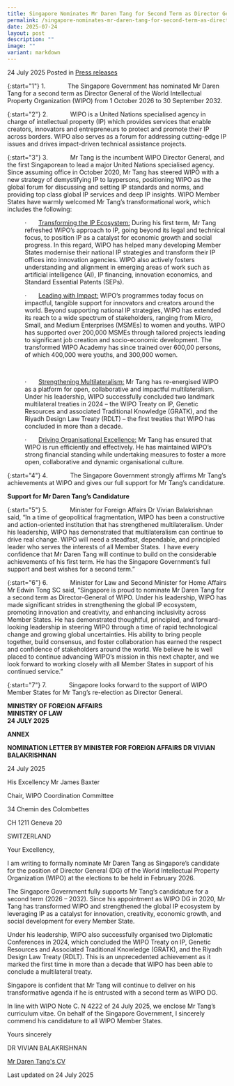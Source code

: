 ```yaml
---
title: Singapore Nominates Mr Daren Tang for Second Term as Director General of WIPO
permalink: /singapore-nominates-mr-daren-tang-for-second-term-as-director-general-of-wipo/
date: 2025-07-24
layout: post
description: ""
image: ""
variant: markdown
---
```

24 July 2025 Posted in [Press releases](/news/press-releases)

{:start="1"}
1.&nbsp;&nbsp;&nbsp;&nbsp;&nbsp;&nbsp;&nbsp;&nbsp;&nbsp;&nbsp;&nbsp;&nbsp; The Singapore Government has nominated Mr Daren Tang for a second term as Director General of the World Intellectual Property Organization (WIPO) from 1 October 2026 to 30 September 2032.

{:start="2"}
2.&nbsp;&nbsp;&nbsp;&nbsp;&nbsp;&nbsp;&nbsp;&nbsp;&nbsp;&nbsp;&nbsp;&nbsp; WIPO is a United Nations specialised agency in charge of intellectual property (IP) which provides services that enable creators, innovators and entrepreneurs to protect and promote their IP across borders. WIPO also serves as a forum for addressing cutting-edge IP issues and drives impact-driven technical assistance projects.

{:start="3"}
3.&nbsp;&nbsp;&nbsp;&nbsp;&nbsp;&nbsp;&nbsp;&nbsp;&nbsp;&nbsp;&nbsp;&nbsp; Mr Tang is the incumbent WIPO Director General, and the first Singaporean to lead a major United Nations specialised agency. Since assuming office in October 2020, Mr Tang has steered WIPO with a new strategy of demystifying IP to laypersons, positioning WIPO as the global forum for discussing and setting IP standards and norms, and providing top class global IP services and deep IP insights. WIPO Member States have warmly welcomed Mr Tang’s transformational work, which includes the following:

<p style="margin-left: 40px">·&nbsp;&nbsp;&nbsp;&nbsp;&nbsp;&nbsp; <u>Transforming the IP Ecosystem:</u> During his first term, Mr Tang refreshed WIPO’s approach to IP, going beyond its legal and technical focus, to position IP as a catalyst for economic growth and social progress. In this regard, WIPO has helped many developing Member States modernise their national IP strategies and transform their IP offices into innovation agencies. WIPO also actively fosters understanding and alignment in emerging areas of work such as artificial intelligence (AI), IP financing, innovation economics, and Standard Essential Patents (SEPs).</p>

<p style="margin-left: 40px">·&nbsp;&nbsp;&nbsp;&nbsp;&nbsp;&nbsp; <u>Leading with Impact:</u> WIPO’s programmes today focus on impactful, tangible support for innovators and creators around the world. Beyond supporting national IP strategies, WIPO has extended its reach to a wide spectrum of stakeholders, ranging from Micro, Small, and Medium Enterprises (MSMEs) to women and youths. WIPO has supported over 200,000 MSMEs through tailored projects leading to significant job creation and socio-economic development. The transformed WIPO Academy has since trained over 600,00 persons, of which 400,000 were youths, and 300,000 women.</p> &nbsp;

<p style="margin-left: 40px">·&nbsp;&nbsp;&nbsp;&nbsp;&nbsp;&nbsp; <u>Strengthening Multilateralism:</u> Mr Tang has re-energised WIPO as a platform for open, collaborative and impactful multilateralism. Under his leadership, WIPO successfully concluded two landmark multilateral treaties in 2024 – the WIPO Treaty on IP, Genetic Resources and associated Traditional Knowledge (GRATK), and the Riyadh Design Law Treaty (RDLT) – the first treaties that WIPO has concluded in more than a decade.</p>

<p style="margin-left: 40px">·&nbsp;&nbsp;&nbsp;&nbsp;&nbsp;&nbsp; <u>Driving Organisational Excellence:</u> Mr Tang has ensured that WIPO is run efficiently and effectively. He has maintained WIPO’s strong financial standing while undertaking measures to foster a more open, collaborative and dynamic organisational culture.</p>

{:start="4"}
4.&nbsp;&nbsp;&nbsp;&nbsp;&nbsp;&nbsp;&nbsp;&nbsp;&nbsp;&nbsp;&nbsp;&nbsp; The Singapore Government strongly affirms Mr Tang’s achievements at WIPO and gives our full support for Mr Tang’s candidature.

**Support for Mr Daren Tang’s Candidature**

{:start="5"}
5.&nbsp;&nbsp;&nbsp;&nbsp;&nbsp;&nbsp;&nbsp;&nbsp;&nbsp;&nbsp;&nbsp;&nbsp; Minister for Foreign Affairs Dr Vivian Balakrishnan said, “In a time of geopolitical fragmentation, WIPO has been a constructive and action-oriented institution that has strengthened multilateralism. Under his leadership, WIPO has demonstrated that multilateralism can continue to drive real change. WIPO will need a steadfast, dependable, and principled leader who serves the interests of all Member States. &nbsp;I have every confidence that Mr Daren Tang will continue to build on the considerable achievements of his first term. He has the Singapore Government’s full support and best wishes for a second term.”

{:start="6"}
6.&nbsp;&nbsp;&nbsp;&nbsp;&nbsp;&nbsp;&nbsp;&nbsp;&nbsp;&nbsp;&nbsp;&nbsp; Minister for Law and Second Minister for Home Affairs Mr Edwin Tong SC said, “Singapore is proud to nominate Mr Daren Tang for a second term as Director-General of WIPO. Under his leadership, WIPO has made significant strides in strengthening the global IP ecosystem, promoting innovation and creativity, and enhancing inclusivity across Member States. He has demonstrated thoughtful, principled, and forward-looking leadership in steering WIPO through a time of rapid technological change and growing global uncertainties. His ability to bring people together, build consensus, and foster collaboration has earned the respect and confidence of stakeholders around the world. We believe he is well placed to continue advancing WIPO’s mission in this next chapter, and we look forward to working closely with all Member States in support of his continued service.”

{:start="7"}
7.&nbsp;&nbsp;&nbsp;&nbsp;&nbsp;&nbsp;&nbsp;&nbsp;&nbsp;&nbsp;&nbsp;&nbsp; Singapore looks forward to the support of WIPO Member States for Mr Tang’s re-election as Director General.

<b>MINISTRY OF FOREIGN AFFAIRS</b><br>
<b>MINISTRY OF LAW</b><br>
<b>24 JULY 2025</b>


**ANNEX**

**NOMINATION LETTER BY MINISTER FOR FOREIGN AFFAIRS DR VIVIAN BALAKRISHNAN**

24 July 2025

His Excellency Mr James Baxter

Chair, WIPO Coordination Committee

34 Chemin des Colombettes

CH 1211 Geneva 20

SWITZERLAND

Your Excellency,

I am writing to formally nominate Mr Daren Tang as Singapore’s candidate for the position of Director General (DG) of the World Intellectual Property Organization (WIPO) at the elections to be held in February 2026.

The Singapore Government fully supports Mr Tang’s candidature for a second term (2026 – 2032). Since his appointment as WIPO DG in 2020, Mr Tang has transformed WIPO and strengthened the global IP ecosystem by leveraging IP as a catalyst for innovation, creativity, economic growth, and social development for every Member State.

Under his leadership, WIPO also successfully organised two Diplomatic Conferences in 2024, which concluded the WIPO Treaty on IP, Genetic Resources and Associated Traditional Knowledge (GRATK), and the Riyadh Design Law Treaty (RDLT). This is an unprecedented achievement as it marked the first time in more than a decade that WIPO has been able to conclude a multilateral treaty.

Singapore is confident that Mr Tang will continue to deliver on his transformative agenda if he is entrusted with a second term as WIPO DG.

In line with WIPO Note C. N 4222 of 24 July 2025, we enclose Mr Tang’s curriculum vitae. On behalf of the Singapore Government, I sincerely commend his candidature to all WIPO Member States.

Yours sincerely

DR VIVIAN BALAKRISHNAN

[Mr Daren Tang's CV](/files/WIPO_DG_2026_Campaign_DarenTangCV.pdf)

<p class="right-side-updated">Last updated on 24 July 2025</p>